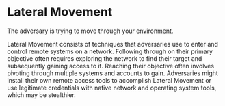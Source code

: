 # Lateral Movement

The adversary is trying to move through your environment.

Lateral Movement consists of techniques that adversaries use to enter and control remote systems on a network. Following through on their primary objective often requires exploring the network to find their target and subsequently gaining access to it. Reaching their objective often involves pivoting through multiple systems and accounts to gain. Adversaries might install their own remote access tools to accomplish Lateral Movement or
use legitimate credentials with native network and operating system tools, which may be stealthier.
